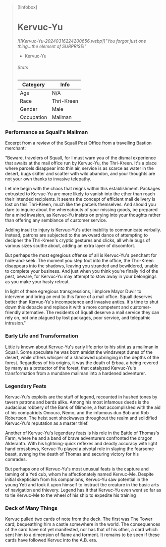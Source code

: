 > [!infobox]
> # Kervuc-Yu
> *![[Kervuc-Yu-20240316224200656.webp]]"You forgot just one thing...the element of SURPRISE!"*
> - Kervuc-Yu
> ###### Stats
> | Category |  Info |
> | ---- | ---- |
> | Age | N/A |
> | Race | Thri-Kreen |
> | Gender | Male |
> | Occupation | Mailman |

### Performance as Squall's Mailman
Excerpt from a review of the Squall Post Office from a travelling Bastion merchant:

"Beware, travelers of Squall, for I must warn you of the dismal experience that awaits at the mail office run by Kervuc-Yu, the Thri-Kreen. It's a place where parcels disappear into thin air, service is as scarce as water in the desert, bugs skitter and scatter with wild abandon, and your thoughts are not your own thanks to invasive telepathy.

Let me begin with the chaos that reigns within this establishment. Packages entrusted to Kervuc-Yu are more likely to vanish into the ether than reach their intended recipients. It seems the concept of efficient mail delivery is lost on this Thri-Kreen, much like the parcels themselves. And should you dare to inquire about the whereabouts of your missing goods, be prepared for a mind invasion, as Kervuc-Yu insists on prying into your thoughts rather than offering any semblance of customer service.

Adding insult to injury is Kervuc-Yu's utter inability to communicate verbally. Instead, patrons are subjected to the awkward dance of attempting to decipher the Thri-Kreen's cryptic gestures and clicks, all while bugs of various sizes scuttle about, adding an extra layer of discomfort.

But perhaps the most egregious offense of all is Kervuc-Yu's penchant for hide-and-seek. The moment you step foot into the office, the Thri-Kreen disappears into the shadows, leaving you stranded and bewildered, unable to complete your business. And just when you think you're finally rid of the pest, beware, for Kervuc-Yu may attempt to stow away in your belongings as you make your hasty retreat.

In light of these egregious transgressions, I implore Mayor Duvir to intervene and bring an end to this farce of a mail office. Squall deserves better than Kervuc-Yu's incompetence and invasive antics. It's time to shut down this debacle and replace it with a more competent and customer-friendly alternative. The residents of Squall deserve a mail service they can rely on, not one plagued by lost packages, poor service, and telepathic intrusion."

### Early Life and Transformation

Little is known about Kervuc-Yu's early life prior to his stint as a mailman in Squall. Some speculate he was born amidst the windswept dunes of the desert, while others whisper of a shadowed upbringing in the depths of the forest. Regardless of his origins, it was the death of Erboa, a being revered by many as a protector of the forest, that catalyzed Kervuc-Yu's transformation from a mundane mailman into a hardened adventurer.

### Legendary Feats

Kervuc-Yu's exploits are the stuff of legend, recounted in hushed tones by tavern patrons and bards alike. Among his most infamous deeds is the audacious robbery of the Bank of Glimoire, a feat accomplished with the aid of his compatriots Omoura, Nemo, and the infamous duo Bob and Rob Robertson. The heist sent shockwaves throughout the realm and solidified Kervuc-Yu's reputation as a master thief.

Another of Kervuc-Yu's legendary feats is his role in the Battle of Thomas's Farm, where he and a band of brave adventurers confronted the dragon Alderanth. With his lightning-quick reflexes and deadly accuracy with light hand crossbows, Kervuc-Yu played a pivotal role in slaying the fearsome beast, avenging the death of Thomas and securing victory for his comrades.

But perhaps one of Kervuc-Yu's most unusual feats is the capture and taming of a Yeti cub, whom he affectionately named Kervuc-Me. Despite initial skepticism from his companions, Kervuc-Yu saw potential in the young Yeti and took it upon himself to instruct the creature in the basic arts of navigation and thievery. Legend has it that Kervuc-Yu even went so far as to tie Kervuc-Me to the wheel of his ship to expedite his training

### Deck of Many Things
Kervuc pulled two cards of note from the deck. The first was The Tower card, bequeathing him a castle somewhere in the world. The consequences of the card have not yet manifested, nor has that of his other, a card which sent him to a dimension of flame and torment. It remains to be seen if these cards have followed Kervuc into the A.B. era.